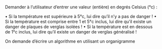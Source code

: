 Demander à l’utilisateur d’entrer une valeur (entière) en degrés Celsius (°c) :

• Si la température est supérieure à 5°c, lui dire qu’il n’y a pas de danger !
• Si la température est comprise entre 1 et 5°c inclus, lui dire qu’il existe un danger de plaques de verglas isolées !
• Si la température est en dessous de 1°c inclus, lui dire qu’il existe un danger de verglas généralisé !

On demande d’écrire un algorithme en utilisant un organigramme

